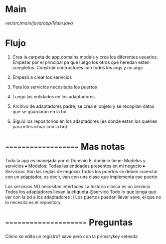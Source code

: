 # Main
*vet/src/main/java/app/Main.java*

# Flujo
1. Crea la carpeta de app.domains.models y crea los diferentes usuarios.
Empezar por el principal pa que luego los otros que heredan esten completos.
Construir contructores con todos los args y no args

2. Empezó a crear los servicios

3. Para los servicios necesitaba los puertos

4. Luego las entidades en los adaptadores.

5. Archivo de adaptadores padre, se crea el objeto y se recopilan datos que se guardarán en la bd

6. Siguió los repositorios en los adaptadores 
(es donde estan los queries para interactuar con la bd)

# ------------------ Mas notas

Toda la app es manejada por el Dominio
El dominio tiene: Modelos y servicios
⦁	Modelos: Todas las entidades presentes en mi negocio
⦁	Servicios: Son las reglas de negocio
Todos los puertos se deben conectar con un adaptador, es decir,
van con una clase que implementa ese puerto

Los servicios NO necesitan interfaces
La historia clínica es un servicio
Todos los adaptadores llevan la etiqueta @service
Todo lo que tenga que ver con la bd a los adaptadores :) 
Los puertos pueden llevar save, el que no lo necesita es el repository

# -------------------- Preguntas
Cómo se edita un registro? save pero con la primarykey seteada